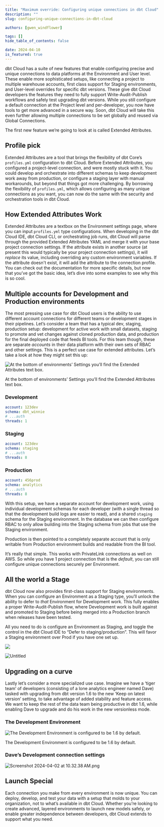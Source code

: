 ```yaml
---
title: "Maximum override: Configuring unique connections in dbt Cloud"
description: ""
slug: configuring-unique-connections-in-dbt-cloud

authors: [gwen_windflower]

tags: []
hide_table_of_contents: false

date: 2024-04-10
is_featured: true
---
```


dbt Cloud has a suite of new features that enable configuring precise and unique connections to data platforms at the Environment and User level. These enable more sophisticated setups, like connecting a project to multiple warehouse accounts, first class support for Staging environments, and User-level overrides for specific dbt versions. These give dbt Cloud developers the features they need to fully support Write-Audit-Publish workflows and safely test upgrading dbt versions. While you still configure a default connection at the Project level and per-developer, you now have tools to get more advanced in a secure way. Soon, dbt Cloud will take this even further allowing multiple connections to be set globally and reused via Global Connections.

The first new feature we’re going to look at is called Extended Attributes.

## Profile pick

Extended Attributes are a tool that brings the flexibility of dbt Core’s `profiles.yml` configuration to dbt Cloud. Before Extended Attributes, you configured a project-level connection, and were mostly stuck with it. You could develop and orchestrate into different schemas to keep development work away from production, or configure a staging layer with manual workarounds, but beyond that things got more challenging. By borrowing the flexibility of `profiles.yml`, which allows configuring as many unique connections as you want, you can now do the same with the security and orchestration tools in dbt Cloud.

## How Extended Attributes Work

Extended Attributes are a textbox on the Environment settings page, where you can input `profiles.yml` type configurations. When developing in the dbt Cloud IDE, dbt Cloud CLI, or orchestrating job runs, dbt Cloud will parse through the provided Extended Attributes YAML and merge it with your base project connection settings. If the attribute exists in another source (at present this would typically be your project connection settings), it will _replace_ its value, including overriding any custom environment variables. If the attribute doesn't exist, it will add the attribute to the connection profile. You can check out the documentation for more specific details, but now that you’ve got the basic idea, let’s dive into some examples to see why this is so cool.

## Multiple accounts for Development and Production environments

The most pressing use case for dbt Cloud users is the ability to use different account connections for different teams or development stages in their pipelines. Let’s consider a team that has a typical dev, staging, production setup: development for active work with small datasets, staging to promote and vet changes against cloned production data, and production for the final deployed code that feeds BI tools. For this team though, these are separate _accounts_ in their data platform with their own sets of RBAC and other settings. This is a perfect use case for extended attributes. Let’s take a look at how they might set this up:

![At the bottom of environments’ Settings you’ll find the Extended Attributes text box.](https://prod-files-secure.s3.us-west-2.amazonaws.com/d044428d-35c1-45b8-8e9c-df25f39d8ced/1271fabe-2804-4912-80d1-f03e3950b0ff/Screenshot_2024-04-02_at_10.17.59_AM.png)

At the bottom of environments’ Settings you’ll find the Extended Attributes text box.

### Development

```yaml
account: 123dev
schema: dbt_winnie
# ...auth
threads: 1
```

### Staging

```yaml
account: 123dev
schema: staging
# ...auth
threads: 8
```

### Production

```yaml
account: 456prod
schema: analytics
# ...auth
threads: 8
```

With this setup, we have a separate account for development work, using individual development schemas for each developer (with a single thread so that the development build logs are easier to read), and a shared `staging` schema for the Staging environment. In the database we can then configure RBAC to only allow building into the Staging schema from jobs that use the Staging environment.

Production is then pointed to a completely separate account that is only writable from Production environment builds and readable from the BI tool.

It’s really that simple. This works with PrivateLink connections as well on AWS. So while you have 1 project connection that is the _default_, you can still configure unique connections securely per Environment.

## All the world a Stage

dbt Cloud now also provides first-class support for Staging environments. When you can configure an Environment as a Staging type, you’ll unlock the ability to defer to _that_ Environment for Development work. This fully enables a proper Write-Audit-Publish flow, where Development work is built against and promoted to Staging before being merged into a Production branch when releases have been tested.

All you need to do is configure an Environment as Staging, and toggle the control in the dbt Cloud IDE to “Defer to staging/production”. This will favor a Staging environment over Prod if you have one set up.

![](/img/blog/2024-04-05-extended-attributes/defer-to-staging.png)

![Untitled](https://prod-files-secure.s3.us-west-2.amazonaws.com/d044428d-35c1-45b8-8e9c-df25f39d8ced/504c8d57-f3b6-4b96-8144-23fc38f8d1ad/Untitled.png)

## Upgrading on a curve

Lastly let’s consider a more specialized use case. Imagine we have a ‘tiger team’ of developers (consisting of a lone analytics engineer named Dave) tasked with upgrading from dbt version 1.6 to the new ‘Keep on latest version’ setting, to take advantage of added stability and feature access. We want to keep the rest of the data team being productive in dbt 1.6, while enabling Dave to upgrade and do his work in the new versionless mode.

### The Development Environment

![The Development Environment is configured to be 1.6 by default.](https://prod-files-secure.s3.us-west-2.amazonaws.com/d044428d-35c1-45b8-8e9c-df25f39d8ced/dae28c71-4087-4714-8936-dc297ce3ce64/Screenshot_2024-04-02_at_10.25.07_AM.png)

The Development Environment is configured to be 1.6 by default.

### Dave’s Development connection settings

![Screenshot 2024-04-02 at 10.32.38 AM.png](https://prod-files-secure.s3.us-west-2.amazonaws.com/d044428d-35c1-45b8-8e9c-df25f39d8ced/0d753fe2-011c-4e65-a464-024fe58e0a96/Screenshot_2024-04-02_at_10.32.38_AM.png)

## Launch Special

Each connection you make from every environment is now unique. You can deploy, develop, and test your data with a setup that molds to your organization, not to what’s available in dbt Cloud. Whether you’re looking to create advanced, layered environments to launch new models safely, or enable greater independence between developers, dbt Cloud extends to support what you need.
